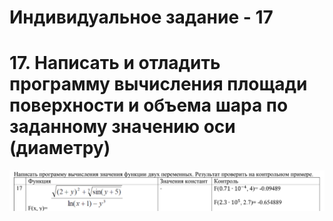 ﻿# Индивидуальное задание - 17
# 17. Написать и отладить программу вычисления площади поверхности и объема шара по заданному значению оси (диаметру)
![Индивидуальная функция](./image.png)
